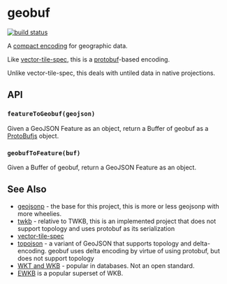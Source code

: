 # geobuf

[![build status](https://secure.travis-ci.org/mapbox/geobuf.png)](http://travis-ci.org/mapbox/geobuf)

A [compact encoding](geobuf.proto) for geographic data.

Like [vector-tile-spec](https://github.com/mapbox/vector-tile-spec),
this is a [protobuf](http://code.google.com/p/protobuf/)-based encoding.

Unlike vector-tile-spec, this deals with untiled data in native projections.

## API

### `featureToGeobuf(geojson)`

Given a GeoJSON Feature as an object, return a Buffer of
geobuf as a [ProtoBufjs](https://github.com/dcodeIO/ProtoBuf.js) object.

### `geobufToFeature(buf)`

Given a Buffer of geobuf, return a GeoJSON Feature as an object.

## See Also

* [geojsonp](https://github.com/springmeyer/geojsonp) - the base for this project,
  this is more or less geojsonp with more wheelies.
* [twkb](https://github.com/nicklasaven/TWKB) - relative to TWKB, this is an
  implemented project that does not support topology and uses protobuf as its serialization
* [vector-tile-spec](https://github.com/mapbox/vector-tile-spec)
* [topojson](https://github.com/mbostock/topojson) - a variant of GeoJSON
  that supports topology and delta-encoding. geobuf uses delta encoding
  by virtue of using protobuf, but does not support topology
* [WKT and WKB](https://en.wikipedia.org/wiki/Well-known_text) - popular in databases.
  Not an open standard.
* [EWKB](http://postgis.refractions.net/docs/using_postgis_dbmanagement.html#EWKB_EWKT) is a popular superset of WKB.
